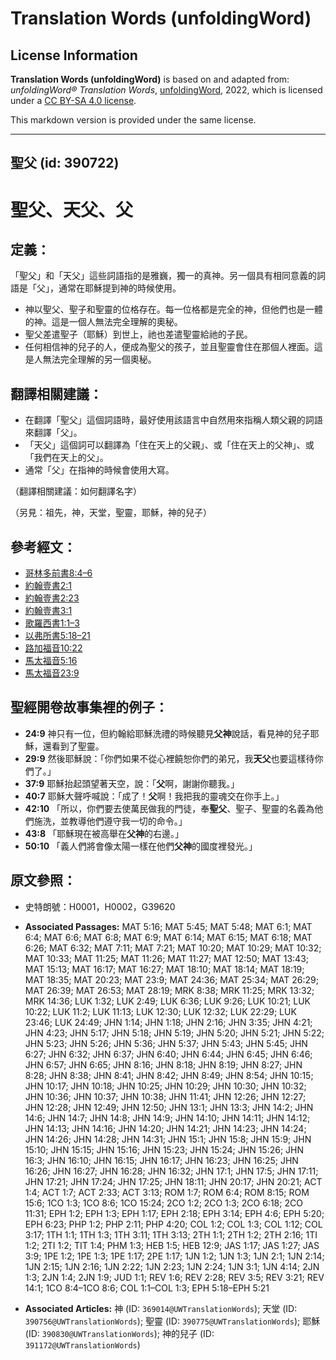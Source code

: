 # Translation Words (unfoldingWord)

## License Information

**Translation Words (unfoldingWord)** is based on and adapted from: _unfoldingWord® Translation Words_, [unfoldingWord](https://unfoldingword.org/utw), 2022, which is licensed under a [CC BY-SA 4.0 license](https://creativecommons.org/licenses/by-sa/4.0/legalcode.en).

This markdown version is provided under the same license.



--------------------------------

## 聖父 (id: 390722)

聖父、天父、父
=======

定義：
---

「聖父」和「天父」這些詞語指的是雅巍，獨一的真神。另一個具有相同意義的詞語是「父」，通常在耶穌提到神的時候使用。

* 神以聖父、聖子和聖靈的位格存在。每一位格都是完全的神，但他們也是一體的神。這是一個人無法完全理解的奧秘。
* 聖父差遣聖子（耶穌）到世上，祂也差遣聖靈給祂的子民。
* 任何相信神的兒子的人，便成為聖父的孩子，並且聖靈會住在那個人裡面。這是人無法完全理解的另一個奧秘。

翻譯相關建議：
-------

* 在翻譯「聖父」這個詞語時，最好使用該語言中自然用來指稱人類父親的詞語來翻譯「父」。
* 「天父」這個詞可以翻譯為「住在天上的父親」、或「住在天上的父神」、或「我們在天上的父」。
* 通常「父」在指神的時候會使用大寫。

（翻譯相關建議：如何翻譯名字）

（另見：祖先，神，天堂，聖靈，耶穌，神的兒子）

參考經文：
-----

* [哥林多前書8:4–6](https://ref.ly/1Cor8:4-1Cor8:6)
* [約翰壹書2:1](https://ref.ly/1John2:1)
* [約翰壹書2:23](https://ref.ly/1John2:23)
* [約翰壹書3:1](https://ref.ly/1John3:1)
* [歌羅西書1:1–3](https://ref.ly/Col1:1-Col1:3)
* [以弗所書5:18–21](https://ref.ly/Eph5:18-Eph5:21)
* [路加福音10:22](https://ref.ly/Luke10:22)
* [馬太福音5:16](https://ref.ly/Matt5:16)
* [馬太福音23:9](https://ref.ly/Matt23:9)

聖經開卷故事集裡的例子：
------------

* **24:9** 神只有一位，但約翰給耶穌洗禮的時候聽見**父神**說話，看見神的兒子耶穌，還看到了聖靈。
* **29:9** 然後耶穌說：「你們如果不從心裡饒恕你們的弟兄，我**天父**也要這樣待你們了。」
* **37:9** 耶穌抬起頭望著天空，說：「**父**啊，謝謝你聽我。」
* **40:7** 耶穌大聲呼喊說：「成了！**父**啊！我把我的靈魂交在你手上。」
* **42:10** 「所以，你們要去使萬民做我的門徒，奉**聖父**、聖子、聖靈的名義為他們施洗，並教導他們遵守我一切的命令。」
* **43:8** 「耶穌現在被高舉在**父神**的右邊。」
* **50:10** 「義人們將會像太陽一樣在他們**父神**的國度裡發光。」

原文參照：
-----

* 史特朗號：H0001，H0002，G39620

* **Associated Passages:** MAT 5:16; MAT 5:45; MAT 5:48; MAT 6:1; MAT 6:4; MAT 6:6; MAT 6:8; MAT 6:9; MAT 6:14; MAT 6:15; MAT 6:18; MAT 6:26; MAT 6:32; MAT 7:11; MAT 7:21; MAT 10:20; MAT 10:29; MAT 10:32; MAT 10:33; MAT 11:25; MAT 11:26; MAT 11:27; MAT 12:50; MAT 13:43; MAT 15:13; MAT 16:17; MAT 16:27; MAT 18:10; MAT 18:14; MAT 18:19; MAT 18:35; MAT 20:23; MAT 23:9; MAT 24:36; MAT 25:34; MAT 26:29; MAT 26:39; MAT 26:53; MAT 28:19; MRK 8:38; MRK 11:25; MRK 13:32; MRK 14:36; LUK 1:32; LUK 2:49; LUK 6:36; LUK 9:26; LUK 10:21; LUK 10:22; LUK 11:2; LUK 11:13; LUK 12:30; LUK 12:32; LUK 22:29; LUK 23:46; LUK 24:49; JHN 1:14; JHN 1:18; JHN 2:16; JHN 3:35; JHN 4:21; JHN 4:23; JHN 5:17; JHN 5:18; JHN 5:19; JHN 5:20; JHN 5:21; JHN 5:22; JHN 5:23; JHN 5:26; JHN 5:36; JHN 5:37; JHN 5:43; JHN 5:45; JHN 6:27; JHN 6:32; JHN 6:37; JHN 6:40; JHN 6:44; JHN 6:45; JHN 6:46; JHN 6:57; JHN 6:65; JHN 8:16; JHN 8:18; JHN 8:19; JHN 8:27; JHN 8:28; JHN 8:38; JHN 8:41; JHN 8:42; JHN 8:49; JHN 8:54; JHN 10:15; JHN 10:17; JHN 10:18; JHN 10:25; JHN 10:29; JHN 10:30; JHN 10:32; JHN 10:36; JHN 10:37; JHN 10:38; JHN 11:41; JHN 12:26; JHN 12:27; JHN 12:28; JHN 12:49; JHN 12:50; JHN 13:1; JHN 13:3; JHN 14:2; JHN 14:6; JHN 14:7; JHN 14:8; JHN 14:9; JHN 14:10; JHN 14:11; JHN 14:12; JHN 14:13; JHN 14:16; JHN 14:20; JHN 14:21; JHN 14:23; JHN 14:24; JHN 14:26; JHN 14:28; JHN 14:31; JHN 15:1; JHN 15:8; JHN 15:9; JHN 15:10; JHN 15:15; JHN 15:16; JHN 15:23; JHN 15:24; JHN 15:26; JHN 16:3; JHN 16:10; JHN 16:15; JHN 16:17; JHN 16:23; JHN 16:25; JHN 16:26; JHN 16:27; JHN 16:28; JHN 16:32; JHN 17:1; JHN 17:5; JHN 17:11; JHN 17:21; JHN 17:24; JHN 17:25; JHN 18:11; JHN 20:17; JHN 20:21; ACT 1:4; ACT 1:7; ACT 2:33; ACT 3:13; ROM 1:7; ROM 6:4; ROM 8:15; ROM 15:6; 1CO 1:3; 1CO 8:6; 1CO 15:24; 2CO 1:2; 2CO 1:3; 2CO 6:18; 2CO 11:31; EPH 1:2; EPH 1:3; EPH 1:17; EPH 2:18; EPH 3:14; EPH 4:6; EPH 5:20; EPH 6:23; PHP 1:2; PHP 2:11; PHP 4:20; COL 1:2; COL 1:3; COL 1:12; COL 3:17; 1TH 1:1; 1TH 1:3; 1TH 3:11; 1TH 3:13; 2TH 1:1; 2TH 1:2; 2TH 2:16; 1TI 1:2; 2TI 1:2; TIT 1:4; PHM 1:3; HEB 1:5; HEB 12:9; JAS 1:17; JAS 1:27; JAS 3:9; 1PE 1:2; 1PE 1:3; 1PE 1:17; 2PE 1:17; 1JN 1:2; 1JN 1:3; 1JN 2:1; 1JN 2:14; 1JN 2:15; 1JN 2:16; 1JN 2:22; 1JN 2:23; 1JN 2:24; 1JN 3:1; 1JN 4:14; 2JN 1:3; 2JN 1:4; 2JN 1:9; JUD 1:1; REV 1:6; REV 2:28; REV 3:5; REV 3:21; REV 14:1; 1CO 8:4–1CO 8:6; COL 1:1–COL 1:3; EPH 5:18–EPH 5:21
* **Associated Articles:** 神 (ID: `369014@UWTranslationWords`); 天堂 (ID: `390756@UWTranslationWords`); 聖靈 (ID: `390775@UWTranslationWords`); 耶穌 (ID: `390830@UWTranslationWords`); 神的兒子 (ID: `391172@UWTranslationWords`)

